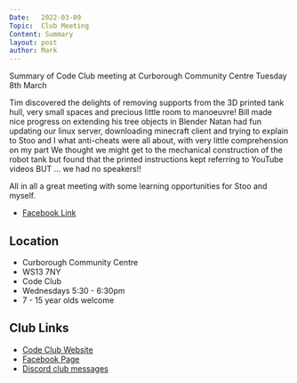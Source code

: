 ```yaml
---
Date:   2022-03-09
Topic:  Club Meeting
Content: Summary
layout: post
author: Mark
---
```

Summary of Code Club meeting at Curborough Community Centre Tuesday 8th March

Tim discovered the delights of removing supports from the 3D printed tank hull, very small spaces and precious little room to manoeuvre!
 Bill made nice progress on extending his tree objects in Blender 
Natan had fun updating our linux server, downloading minecraft client and trying to explain to Stoo and I what anti-cheats were all about, with very little comprehension on my part
 We thought we might get to the mechanical construction of the robot tank but found that the printed instructions kept referring to YouTube videos BUT ... we had no speakers!!

 All in all a great meeting with some learning opportunities for Stoo and myself.



* [Facebook Link](https://www.facebook.com/1481985248595237/posts/4676494612477602/)

## Location

* Curborough Community Centre
* WS13 7NY
* Code Club
* Wednesdays 5:30 - 6:30pm
* 7 - 15 year olds welcome

## Club Links

* [Code Club Website](https://lichfield-code-club.github.io/)
* [Facebook Page](https://www.facebook.com/LichfieldCoders)
* [Discord club messages](https://discord.gg/szz6xGK)
